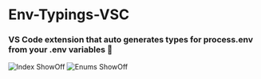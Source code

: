 # Env-Typings-VSC
### VS Code extension that auto generates types for process.env from your .env variables 💪

![Index ShowOff](https://github.com/YassinEldeeb/Env-Typings-VSC/blob/main/images/index.png)
![Enums ShowOff](https://github.com/YassinEldeeb/Env-Typings-VSC/blob/main/images/enums.png)
